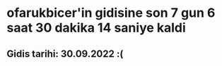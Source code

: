 # ofarukbicer'in gidisine son 7 gun 6 saat 30 dakika 14 saniye kaldi

## Gidis tarihi: 30.09.2022 :(